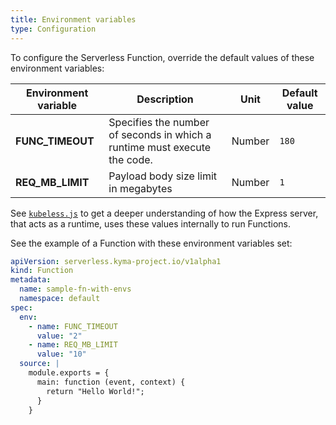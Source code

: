```yaml
---
title: Environment variables
type: Configuration
---
```


To configure the Serverless Function, override the default values of these environment variables:

| Environment variable | Description                                                                   | Unit   | Default value |
| ---------------------- | ----------------------------------------------------------------------------- | ------ | ------------- |
| **FUNC_TIMEOUT**       | Specifies the number of seconds in which a runtime must execute the code. | Number | `180`           |
| **REQ_MB_LIMIT**       | Payload body size limit in megabytes                                          | Number |  `1`            |

See [`kubeless.js`](https://github.com/kubeless/runtimes/blob/master/stable/nodejs/kubeless.js) to get a deeper understanding of how the Express server, that acts as a runtime, uses these values internally to run Functions.

See the example of a Function with these environment variables set:

```yaml
apiVersion: serverless.kyma-project.io/v1alpha1
kind: Function
metadata:
  name: sample-fn-with-envs
  namespace: default
spec:
  env:
    - name: FUNC_TIMEOUT
      value: "2"
    - name: REQ_MB_LIMIT
      value: "10"
  source: |
    module.exports = {
      main: function (event, context) {
        return "Hello World!";
      }
    }
```
